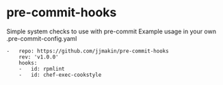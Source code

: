 # pre-commit-hooks
Simple system checks to use with pre-commit
Example usage in your own .pre-commit-config.yaml
```
-   repo: https://github.com/jjmakin/pre-commit-hooks
    rev: 'v1.0.0'
    hooks:
    -   id: rpmlint
    -   id: chef-exec-cookstyle
```
